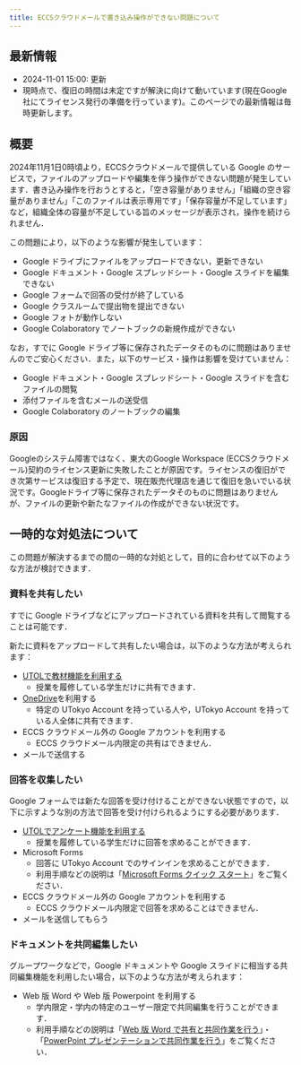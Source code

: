 ```yaml
---
title: ECCSクラウドメールで書き込み操作ができない問題について
---
```


## 最新情報

* 2024-11-01 15:00: 更新
* 現時点で、復旧の時間は未定ですが解決に向けて動いています(現在Google 社にてライセンス発行の準備を行っています)。このページでの最新情報は毎時更新します。

## 概要

2024年11月1日0時頃より，ECCSクラウドメールで提供している Google のサービスで，ファイルのアップロードや編集を伴う操作ができない問題が発生しています．書き込み操作を行おうとすると，「空き容量がありません」「組織の空き容量がありません」「このファイルは表示専用です」「保存容量が不足しています」など，組織全体の容量が不足している旨のメッセージが表示され，操作を続けられません．

この問題により，以下のような影響が発生しています：

- Google ドライブにファイルをアップロードできない，更新できない
- Google ドキュメント・Google スプレッドシート・Google スライドを編集できない
- Google フォームで回答の受付が終了している
- Google クラスルームで提出物を提出できない
- Google フォトが動作しない
- Google Colaboratory でノートブックの新規作成ができない

なお，すでに Google ドライブ等に保存されたデータそのものに問題はありませんのでご安心ください．また，以下のサービス・操作は影響を受けていません：

- Google ドキュメント・Google スプレッドシート・Google スライドを含むファイルの閲覧
- 添付ファイルを含むメールの送受信
- Google Colaboratory のノートブックの編集

### 原因

Googleのシステム障害ではなく、東大のGoogle Workspace (ECCSクラウドメール)契約のライセンス更新に失敗したことが原因です。ライセンスの復旧ができ次第サービスは復旧する予定で、現在販売代理店を通じて復旧を急いでいる状況です。Googleドライブ等に保存されたデータそのものに問題はありませんが、ファイルの更新や新たなファイルの作成ができない状況です。

## 一時的な対処法について

この問題が解決するまでの間の一時的な対処として，目的に合わせて以下のような方法が検討できます．

### 資料を共有したい

すでに Google ドライブなどにアップロードされている資料を共有して閲覧することは可能です．

新たに資料をアップロードして共有したい場合は，以下のような方法が考えられます：

- [UTOLで教材機能を利用する](/utol/lecturers/materials/)
  - 授業を履修している学生だけに共有できます．
- [OneDrive](/microsoft/onedrive/)を利用する
  - 特定の UTokyo Account を持っている人や，UTokyo Account を持っている人全体に共有できます．
- ECCS クラウドメール外の Google アカウントを利用する
  - ECCS クラウドメール内限定の共有はできません．
- メールで送信する

### 回答を収集したい

Google フォームでは新たな回答を受け付けることができない状態ですので，以下に示すような別の方法で回答を受け付けられるようにする必要があります．

- [UTOLでアンケート機能を利用する](/utol/lecturers/surveys/)
  - 授業を履修している学生だけに回答を求めることができます．
- Microsoft Forms
  - 回答に UTokyo Account でのサインインを求めることができます．
  - 利用手順などの説明は「[Microsoft Forms クイック スタート](https://support.microsoft.com/ja-jp/office/620daa7a-3e03-4013-8f92-5cce86210ef6)」をご覧ください．
- ECCS クラウドメール外の Google アカウントを利用する
  - ECCS クラウドメール内限定で回答を求めることはできません．
- メールを送信してもらう

### ドキュメントを共同編集したい

グループワークなどで，Google ドキュメントや Google スライドに相当する共同編集機能を利用したい場合，以下のような方法が考えられます：

- Web 版 Word や Web 版 Powerpoint を利用する
  - 学内限定・学内の特定のユーザー限定で共同編集を行うことができます．
  - 利用手順などの説明は「[Web 版 Word で共有と共同作業を行う](https://support.microsoft.com/ja-jp/office/6576e645-fd66-4a9a-9472-0e5ad4605a1b)」・「[PowerPoint プレゼンテーションで共同作業を行う](https://support.microsoft.com/ja-jp/office/0c30ee3f-8674-4f0e-97be-89cf2892a34d)」をご覧ください．
